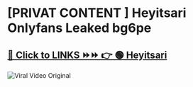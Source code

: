 
 # [PRIVAT CONTENT ] Heyitsari Onlyfans Leaked bg6pe

## <h2><a href="https://clipsfans.com/Heyitsari&ref=git">🔗 Click to LINKS ⏩⏩ 👉 🟢 Heyitsari </a></h2>

<a href="https://clipsfans.com/Heyitsari&ref=git" rel="nofollow" data-target="animated-image.originalLink"><img src="https://i.ibb.co.com/xMMVF88/686577567.gif" alt="Viral Video Original" style="max-width: 100%; display: inline-block;" data-target="animated-image.originalImage"></a>

